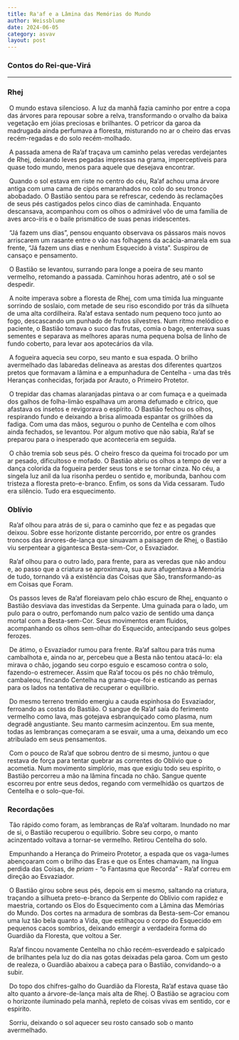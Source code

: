 ```yaml
---
title: Ra'af e a Lâmina das Memórias do Mundo
author: Weissblume
date: 2024-06-05
category: asvav
layout: post
---
```


### Contos do Rei-que-Virá

___

### **Rhej**

​	O mundo estava silencioso. A luz da manhã fazia caminho por entre a copa das árvores para repousar sobre a relva, transformando o orvalho da baixa vegetação em jóias preciosas e brilhantes. O petricor da garoa da madrugada ainda perfumava a floresta, misturando no ar o cheiro das ervas recém-regadas e do solo recém-molhado.

​	A passada amena de Ra’af traçava um caminho pelas veredas verdejantes de Rhej, deixando leves pegadas impressas na grama, imperceptíveis para quase todo mundo, menos para aquele que desejava encontrar.

​	Quando o sol estava em riste no centro do céu, Ra’af achou uma árvore antiga com uma cama de cipós emaranhados no colo do seu tronco abobadado. O Bastião sentou para se refrescar, cedendo às reclamações de seus pés castigados pelos cinco dias de caminhada. Enquanto descansava, acompanhou com os olhos o admirável vôo de uma família de aves arco-íris e o baile prismático de suas penas iridescentes. 

​	“Já fazem uns dias”, pensou enquanto observava os pássaros mais novos arriscarem um rasante entre o vão nas folhagens da acácia-amarela em sua frente, “Já fazem uns dias e nenhum Esquecido à vista”. Suspirou de cansaço e pensamento.

​	O Bastião se levantou, surrando para longe a poeira de seu manto vermelho, retomando a passada. Caminhou horas adentro, até o sol se despedir.

​	A noite imperava sobre a floresta de Rhej, com uma tímida lua minguante sorrindo de soslaio, com metade de seu riso escondido por trás da silhueta de uma alta cordilheira. Ra’af estava sentado num pequeno toco junto ao fogo, descascando um punhado de frutos silvestres. Num ritmo melódico e paciente, o Bastião tomava o suco das frutas, comia o bago, enterrava suas sementes e separava as melhores aparas numa pequena bolsa de linho de fundo coberto, para levar aos apotecários da vila. 

​	A fogueira aquecia seu corpo, seu manto e sua espada. O brilho avermelhado das labaredas delineava as arestas dos diferentes quartzos pretos que formavam a lâmina e a empunhadura de Centelha - uma das três Heranças conhecidas, forjada por Arauto, o Primeiro Protetor. 

​	O trepidar das chamas alaranjadas pintava o ar com fumaça e a queimada dos galhos de folha-limão espalhava um aroma defumado e cítrico, que afastava os insetos e revigorava o espírito. O Bastião fechou os olhos, respirando fundo e deixando a brisa alimoada espantar os grilhões da fadiga. Com uma das mãos, segurou o punho de Centelha e com olhos ainda fechados, se levantou. Por algum motivo que não sabia, Ra’af se preparou para o inesperado que aconteceria em seguida.

​	O chão tremia sob seus pés. O cheiro fresco da queima foi trocado por um ar pesado, dificultoso e mofado. O Bastião abriu os olhos a tempo de ver a dança colorida da fogueira perder seus tons e se tornar cinza. No céu, a singela luz anil da lua risonha perdeu o sentido e, moribunda, banhou com tristeza a floresta preto-e-branco. Enfim, os sons da Vida cessaram. Tudo era silêncio. Tudo era esquecimento.

### **Oblívio**

​	Ra’af olhou para atrás de si, para o caminho que fez e as pegadas que deixou. Sobre esse horizonte distante percorrido, por entre os grandes troncos das árvores-de-lança que sinuavam a paisagem de Rhej, o Bastião viu serpentear a gigantesca Besta-sem-Cor, o Esvaziador.

​	Ra’af olhou para o outro lado, para frente, para as veredas que não andou e, ao passo que a criatura se aproximava, sua aura afugentava a Memória de tudo, tornando vã a existência das Coisas que São, transformando-as em Coisas que Foram.

​	Os passos leves de Ra’af floreiavam pelo chão escuro de Rhej, enquanto o Bastião desviava das investidas da Serpente. Uma guinada para o lado, um pulo para o outro, perfomando num palco vazio de sentido uma dança mortal com a Besta-sem-Cor. Seus movimentos eram fluidos, acompanhando os olhos sem-olhar do Esquecido, antecipando seus golpes ferozes.

​	De átimo, o Esvaziador rumou para frente. Ra’af saltou para trás numa cambalhota e, ainda no ar, percebeu que a Besta não tentou atacá-lo: ela mirava o chão, jogando seu corpo esguio e escamoso contra o solo, fazendo-o estremecer. Assim que Ra’af tocou os pés no chão trêmulo, cambaleou, fincando Centelha na grama-que-foi e esticando as pernas para os lados na tentativa de recuperar o equilíbrio. 

​	Do mesmo terreno tremido emergiu a cauda espinhosa do Esvaziador, ferroando as costas do Bastião. O sangue de Ra’af saía do ferimento vermelho como lava, mas gotejava esbranquiçado como plasma, num degradê angustiante. Seu manto carmesim acinzentou. Em sua mente, todas as lembranças começaram a se esvair, uma a uma, deixando um eco atribulado em seus pensamentos.

​	Com o pouco de Ra’af que sobrou dentro de si mesmo, juntou o que restava de força para tentar quebrar as correntes do Oblívio que o acometia. Num movimento simplório, mas que exigiu todo seu espírito, o Bastião percorreu a mão na lâmina fincada no chão. Sangue quente escorreu por entre seus dedos, regando com vermelhidão os quartzos de Centelha e o solo-que-foi. 

### **Recordações**

​	Tão rápido como foram, as lembranças de Ra’af voltaram. Inundado no mar de si, o Bastião recuperou o equilíbrio. Sobre seu corpo, o manto acinzentado voltava a tornar-se vermelho. Retirou Centelha do solo. 

​	Empunhando a Herança do Primeiro Protetor, a espada que os vaga-lumes abençoaram com o brilho das Eras e que os Entes chamavam, na língua perdida das Coisas, de *priam* - “o Fantasma que Recorda” - Ra’af correu em direção ao Esvaziador.

​	O Bastião girou sobre seus pés, depois em si mesmo, saltando na criatura, traçando a silhueta preto-e-branco da Serpente do Oblívio com rapidez e maestria, cortando os Elos do Esquecimento com a Lâmina das Memórias do Mundo. Dos cortes na armadura de sombras da Besta-sem-Cor emanou uma luz tão bela quanto a Vida, que estilhaçou o corpo do Esquecido em pequenos cacos sombrios, deixando emergir a verdadeira forma do Guardião da Floresta, que voltou a Ser.

​	Ra’af fincou novamente Centelha no chão recém-esverdeado e salpicado de brilhantes pela luz do dia nas gotas deixadas pela garoa. Com um gesto de realeza, o Guardião abaixou a cabeça para o Bastião, convidando-o a subir.

​	Do topo dos chifres-galho do Guardião da Floresta, Ra’af estava quase tão alto quanto a árvore-de-lança mais alta de Rhej. O Bastião se agraciou com o horizonte iluminado pela manhã, repleto de coisas vivas em sentido, cor e espírito. 

​	Sorriu, deixando o sol aquecer seu rosto cansado sob o manto avermelhado.

